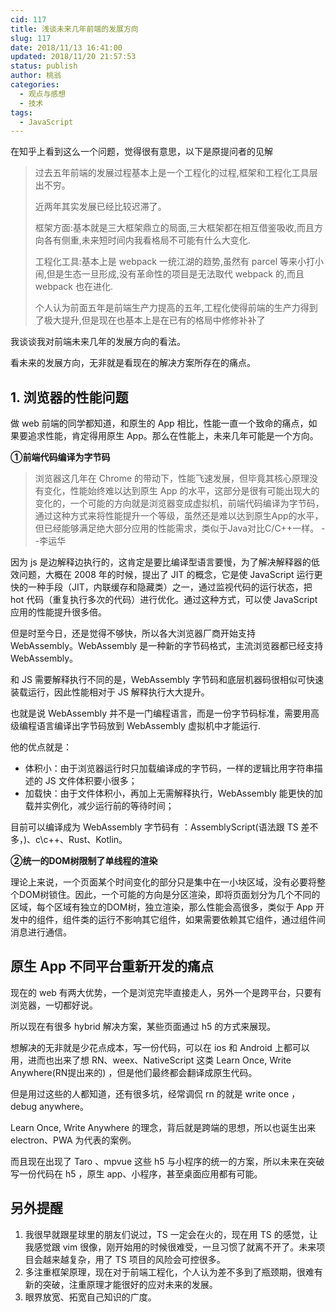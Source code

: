 ```yaml
---
cid: 117
title: 浅谈未来几年前端的发展方向
slug: 117
date: 2018/11/13 16:41:00
updated: 2018/11/20 21:57:53
status: publish
author: 桃翁
categories: 
  - 观点与感想
  - 技术
tags: 
  - JavaScript
---
```



在知乎上看到这么一个问题，觉得很有意思，以下是原提问者的见解

> 过去五年前端的发展过程基本上是一个工程化的过程,框架和工程化工具层出不穷。
> 
> 近两年其实发展已经比较迟滞了。
> 
> 框架方面:基本就是三大框架鼎立的局面,三大框架都在相互借鉴吸收,而且方向各有侧重,未来短时间内我看格局不可能有什么大变化.
> 
> 工程化工具:基本上是 webpack 一统江湖的趋势,虽然有 parcel 等来小打小闹,但是生态一旦形成,没有革命性的项目是无法取代 webpack 的,而且 webpack 也在进化.
> 
> 个人认为前面五年是前端生产力提高的五年,工程化使得前端的生产力得到了极大提升,但是现在也基本上是在已有的格局中修修补补了

我谈谈我对前端未来几年的发展方向的看法。

看未来的发展方向，无非就是看现在的解决方案所存在的痛点。

## 1. 浏览器的性能问题

做 web 前端的同学都知道，和原生的 App 相比，性能一直一个致命的痛点，如果要追求性能，肯定得用原生 App。那么在性能上，未来几年可能是一个方向。

**①前端代码编译为字节码**

> 浏览器这几年在 Chrome 的带动下，性能飞速发展，但毕竟其核心原理没有变化，性能始终难以达到原生 App 的水平，这部分是很有可能出现大的变化的，一个可能的方向就是浏览器变成虚拟机，前端代码编译为字节码，通过这种方式来将性能提升一个等级，虽然还是难以达到原生App的水平，但已经能够满足绝大部分应用的性能需求，类似于Java对比C/C++一样。    --李运华

因为 js 是边解释边执行的，这肯定是要比编译型语言要慢，为了解决解释器的低效问题，大概在 2008 年的时候，提出了 JIT 的概念，它是使 JavaScript 运行更快的一种手段（JIT，内联缓存和隐藏类）之一，通过监视代码的运行状态，把 hot 代码（重复执行多次的代码）进行优化。通过这种方式，可以使 JavaScript 应用的性能提升很多倍。

但是时至今日，还是觉得不够快，所以各大浏览器厂商开始支持 WebAssembly。WebAssembly 是一种新的字节码格式，主流浏览器都已经支持 WebAssembly。

和 JS 需要解释执行不同的是，WebAssembly 字节码和底层机器码很相似可快速装载运行，因此性能相对于 JS 解释执行大大提升。 

也就是说 WebAssembly 并不是一门编程语言，而是一份字节码标准，需要用高级编程语言编译出字节码放到 WebAssembly 虚拟机中才能运行.

他的优点就是：
- 体积小：由于浏览器运行时只加载编译成的字节码，一样的逻辑比用字符串描述的 JS 文件体积要小很多；
- 加载快：由于文件体积小，再加上无需解释执行，WebAssembly 能更快的加载并实例化，减少运行前的等待时间；

目前可以编译成为 WebAssembly 字节码有 ：AssemblyScript(语法跟 TS 差不多，)、c\c++、Rust、Kotlin。

**②统一的DOM树限制了单线程的渲染**

理论上来说，一个页面某个时间变化的部分只是集中在一小块区域，没有必要将整个DOM树锁住。因此，一个可能的方向是分区渲染，即将页面划分为几个不同的区域，每个区域有独立的DOM树，独立渲染，那么性能会高很多，类似于 App 开发中的组件，组件类的运行不影响其它组件，如果需要依赖其它组件，通过组件间消息进行通信。

## 原生 App 不同平台重新开发的痛点
现在的 web 有两大优势，一个是浏览完毕直接走人，另外一个是跨平台，只要有浏览器，一切都好说。

所以现在有很多 hybrid 解决方案，某些页面通过 h5 的方式来展现。

想解决的无非就是少花点成本，写一份代码，可以在 ios 和 Android 上都可以用，进而也出来了想 RN、weex、NativeScript 这类 Learn Once, Write Anywhere(RN提出来的) ，但是他们最终都会翻译成原生代码。

但是用过这些的人都知道，还有很多坑，经常调侃 rn 的就是 write once ，debug anywhere。

Learn Once, Write Anywhere 的理念，背后就是跨端的思想，所以也诞生出来 electron、PWA 为代表的案例。

而且现在出现了 Taro 、mpvue 这些 h5 与小程序的统一的方案，所以未来在突破写一份代码在 h5 ，原生 app、小程序，甚至桌面应用都有可能。

## 另外提醒
1. 我很早就跟星球里的朋友们说过，TS 一定会在火的，现在用 TS 的感觉，让我感觉跟 vim 很像，刚开始用的时候很难受，一旦习惯了就离不开了。未来项目会越来越复杂，用了 TS 项目的风险会可控很多。
2. 多注重框架原理，现在对于前端工程化，个人认为差不多到了瓶颈期，很难有新的突破，注重原理才能很好的应对未来的发展。
3. 眼界放宽、拓宽自己知识的广度。

